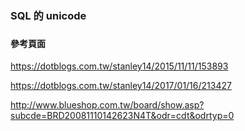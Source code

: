 ###
### SQL 的 unicode ###
###

#### 參考頁面 ####

https://dotblogs.com.tw/stanley14/2015/11/11/153893

https://dotblogs.com.tw/stanley14/2017/01/16/213427

http://www.blueshop.com.tw/board/show.asp?subcde=BRD20081110142623N4T&odr=cdt&odrtyp=0